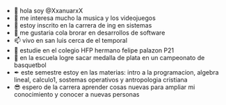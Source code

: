 - 👋 hola soy @XxanuarxX
- 👀 me interesa mucho la musica y los videojuegos 
- 🌱 estoy inscrito en la carrera de ing en sistemas 
- 💞️ me gustaria cola brorar en desarrollos de software 
- 📫 vivo en san luis cerca de el temporal 
- 📔 estudie en el colegio HFP hermano felipe palazon P21
- 🏀 en la escuela logre sacar medalla de plata en un campeonato de basquetbol 
- ✒ este semestre estoy en las materias: intro a la programacion, algebra lineal, calculo1, sostemas operativos y antropologia cristiana 
- 😎 espero de la carrera aprender cosas nuevas para ampliar mi conocimiento y conocer a nuevas personas 
